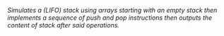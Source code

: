 *Simulates a (LIFO) stack  using arrays starting with an empty stack then implements 
a sequence of push and pop instructions then outputs the content of stack after said operations.*
